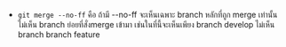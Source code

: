 - `git merge --no-ff` คือ ถ้ามี --no-ff จะเห็นเฉพาะ branch หลักที่ถูก merge เท่านั้น ไม่เห็น branch ย่อยที่สั่งmerge เข้ามา เช่นในที่นี้จะเห็นเพียง branch develop ไม่เห็น branch branch feature
